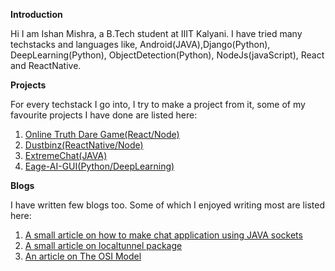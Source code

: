 **Introduction**

Hi I am Ishan Mishra, a B.Tech student at IIIT Kalyani. I have tried many techstacks and languages like, Android(JAVA),Django(Python), DeepLearning(Python), ObjectDetection(Python), NodeJs(javaScript), React and ReactNative.

**Projects**

For every techstack I go into, I try to make a project from it, some of my favourite projects I have done are listed here:

1. <a href="https://truth-dare-stare.herokuapp.com/">Online Truth Dare Game(React/Node)</a>
2. <a href="https://devfolio.co/submissions/dustbinz-c6cb">Dustbinz(ReactNative/Node)</a>
3. <a href="https://github.com/ishanExtreme/Extreme-Chat">ExtremeChat(JAVA)</a>
4. <a href="https://github.com/ishanExtreme/Eagle-AI-GUI">Eage-AI-GUI(Python/DeepLearning)</a>

**Blogs**

I have written few blogs too. Some of which I enjoyed writing most are listed here:

1. <a href="https://ishanextreme.medium.com/?p=42090b8966b0">A small article on how to make chat application using JAVA sockets</a>
2. <a href="https://dev.to/ishanextreme/share-your-website-with-others-without-hosting-it-on-cloud-4n8g">A small article on localtunnel package</a>
3. <a href="https://dev.to/ishanextreme/why-your-data-is-not-secure-in-public-wifi-the-osi-model-270k">An article on The OSI Model</a>
